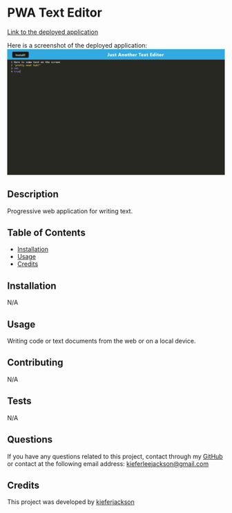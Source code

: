 # PWA Text Editor

[Link to the deployed application](https://pwa-text-editor-kj2022.herokuapp.com/)

Here is a screenshot of the deployed application:
    ![Screenshot of the deployed application with some sample text](./assets/images/screenshot.png)

## Description
Progressive web application for writing text.

## Table of Contents
- [Installation](#installation)
- [Usage](#usage)
- [Credits](#credits)

## Installation
N/A

## Usage
Writing code or text documents from the web or on a local device.

## Contributing
N/A

## Tests
N/A

## Questions
If you have any questions related to this project, contact through my [GitHub](https://github.com/kieferjackson) or contact at the following email address: [kieferleejackson@gmail.com](kieferleejackson@gmail.com)

## Credits
This project was developed by [kieferjackson](https://github.com/kieferjackson)
